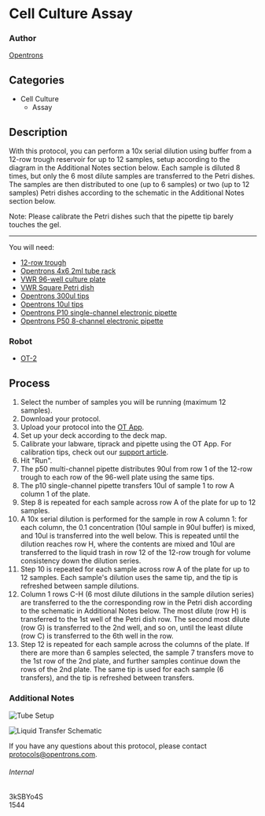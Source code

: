 # Cell Culture Assay

### Author
[Opentrons](http://www.opentrons.com/)

## Categories
* Cell Culture
    * Assay

## Description
With this protocol, you can perform a 10x serial dilution using buffer from a 12-row trough reservoir for up to 12 samples, setup according to the diagram in the Additional Notes section below. Each sample is diluted 8 times, but only the 6 most dilute samples are transferred to the Petri dishes. The samples are then distributed to one (up to 6 samples) or two (up to 12 samples) Petri dishes according to the schematic in the Additional Notes section below.

Note: Please calibrate the Petri dishes such that the pipette tip barely touches the gel.

---

You will need:
* [12-row trough](https://www.usascientific.com/12-channel-automation-reservoir.aspx)
* [Opentrons 4x6 2ml tube rack](https://shop.opentrons.com/collections/opentrons-tips/products/tube-rack-set-1)
* [VWR 96-well culture plate](https://us.vwr.com/store/catalog/product.jsp?catalog_number=10861-562)
* [VWR Square Petri dish](https://us.vwr.com/store/catalog/product.jsp?catalog_number=82051-068)
* [Opentrons 300ul tips](https://shop.opentrons.com/collections/opentrons-tips/products/opentrons-300ul-tips)
* [Opentrons 10ul tips](https://shop.opentrons.com/collections/opentrons-tips/products/opentrons-10ul-tips)
* [Opentrons P10 single-channel electronic pipette](https://shop.opentrons.com/collections/ot-2-pipettes/products/single-channel-electronic-pipette)
* [Opentrons P50 8-channel electronic pipette](https://shop.opentrons.com/collections/ot-2-pipettes/products/8-channel-electronic-pipette?variant=5984202457117)

### Robot
* [OT-2](https://opentrons.com/ot-2)

## Process
1. Select the number of samples you will be running (maximum 12 samples).
2. Download your protocol.
3. Upload your protocol into the [OT App](https://opentrons.com/ot-app).
4. Set up your deck according to the deck map.
5. Calibrate your labware, tiprack and pipette using the OT App. For calibration tips, check out our [support article](https://support.opentrons.com/ot-2/getting-started-software-setup/deck-calibration).
6. Hit "Run".
7. The p50 multi-channel pipette distributes 90ul from row 1 of the 12-row trough to each row of the 96-well plate using the same tips.
8. The p10 single-channel pipette transfers 10ul of sample 1 to row A column 1 of the plate.
9. Step 8 is repeated for each sample across row A of the plate for up to 12 samples.
10. A 10x serial dilution is performed for the sample in row A column 1: for each column, the 0.1 concentration (10ul sample in 90ul buffer) is mixed, and 10ul is transferred into the well below. This is repeated until the dilution reaches row H, where the contents are mixed and 10ul are transferred to the liquid trash in row 12 of the 12-row trough for volume consistency down the dilution series.
11. Step 10 is repeated for each sample across row A of the plate for up to 12 samples. Each sample's dilution uses the same tip, and the tip is refreshed between sample dilutions.
12. Column 1 rows C-H (6 most dilute dilutions in the sample dilution series) are transferred to the the corresponding row in the Petri dish according to the schematic in Additional Notes below. The most dilute (row H) is transferred to the 1st well of the Petri dish row. The second most dilute (row G) is transferred to the 2nd well, and so on, until the least dilute (row C) is transferred to the 6th well in the row.
13. Step 12 is repeated for each sample across the columns of the plate. If there are more than 6 samples selected, the sample 7 transfers move to the 1st row of the 2nd plate, and further samples continue down the rows of the 2nd plate. The same tip is used for each sample (6 transfers), and the tip is refreshed between transfers.

### Additional Notes
![Tube Setup](https://s3.amazonaws.com/opentrons-protocol-library-website/custom-README-images/1544-smartphage-inc-dba-fayeface/tube_setup.png)  

![Liquid Transfer Schematic](https://s3.amazonaws.com/opentrons-protocol-library-website/custom-README-images/1544-smartphage-inc-dba-fayeface/petri_dish_transfer_setup.png)

If you have any questions about this protocol, please contact protocols@opentrons.com.

###### Internal
3kSBYo4S  
1544
